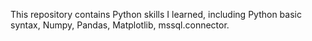 This repository contains Python skills I learned, including 
Python basic syntax, 
Numpy, 
Pandas, 
Matplotlib, 
mssql.connector.